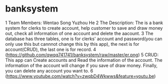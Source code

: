 # banksystem
1 Team Members:
  Wentao Song
  Yuzhou He
2 The Description:
  The is a bank system for clerks to create account, help customer to save and draw money out, check all information of one account and       delete the aacount.
3 The database has three tables, one is for clerks' account and password(you can only use this but cannnot change this by this app), the next is for account(CRUD), the last one is for record.
4 (https://github.com/qwqq741741/banksystem/raw/master/er.png)
5 CRUD:
  This app can Create accounts and Read the information of the account. The information of the account will change if you save of draw         money. Finally, you can delete any account you want to. 
6 (https://www.youtube.com/watch?v=zwqbD4Wkwws&feature=youtu.be)
